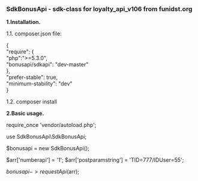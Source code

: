 <h3>SdkBonusApi - sdk-class for loyalty_api_v106 from funidst.org</h3>

<b>1.Installation.</b>

1.1. composer.json file:

{<br>
    "require": {<br>
        "php":">=5.3.0",<br>
        "bonusapi/sdkapi": "dev-master"<br>
    },<br>
    "prefer-stable": true,<br>
    "minimum-stability": "dev"<br>
}

1.2. composer install

<b>2.Basic usage.</b>

require_once 'vendor/autoload.php';

use SdkBonusApi\SdkBonusApi;

$bonusapi = new SdkBonusApi();

$arr['numberapi'] = '1'; 
$arr['postparamstring'] = 'TID=777/IDUser=55'; 

$bonusapi->requestApi($arr);
